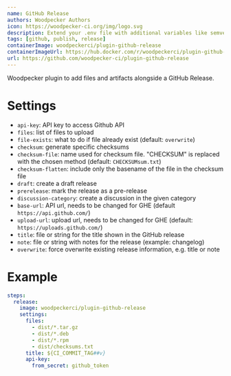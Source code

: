 ```yaml
---
name: GitHub Release
authors: Woodpecker Authors
icon: https://woodpecker-ci.org/img/logo.svg
description: Extend your .env file with additional variables like semver information.
tags: [github, publish, release]
containerImage: woodpeckerci/plugin-github-release
containerImageUrl: https://hub.docker.com/r/woodpeckerci/plugin-github-release
url: https://github.com/woodpecker-ci/plugin-github-release
---
```


Woodpecker plugin to add files and artifacts alongside a GitHub Release.

# Settings

- `api-key`: API key to access Github API
- `files`: list of files to upload
- `file-exists`: what to do if file already exist (default: `overwrite`)
- `checksum`: generate specific checksums
- `checksum-file`: name used for checksum file. \"CHECKSUM\" is replaced with the chosen method (default: `CHECKSUMsum.txt`)
- `checksum-flatten`: include only the basename of the file in the checksum file
- `draft`: create a draft release
- `prerelease`: mark the release as a pre-release
- `discussion-category`: create a discussion in the given category
- `base-url`: API url, needs to be changed for GHE (default `https://api.github.com/`)
- `upload-url`: upload url, needs to be changed for GHE (default: `https://uploads.github.com/`)
- `title`: file or string for the title shown in the GitHub release
- `note`: file or string with notes for the release (example: changelog)
- `overwrite`: force overwrite existing release information, e.g. title or note

# Example

```yaml
steps:
  release:
    image: woodpeckerci/plugin-github-release
    settings:
      files:
        - dist/*.tar.gz
        - dist/*.deb
        - dist/*.rpm
        - dist/checksums.txt
      title: ${CI_COMMIT_TAG##v}
      api-key:
        from_secret: github_token
```
